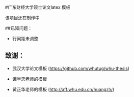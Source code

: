 #广东财经大学硕士论文latex 模板

该项目还在制作中

##已知问题：

+ 行间距未调整


## 致谢：

+ 武汉大学论文模板 (https://github.com/whutug/whu-thesis)

+ 谭学忠老师的模板

+ 黄正华老师的模板 (http://aff.whu.edu.cn/huangzh/)
